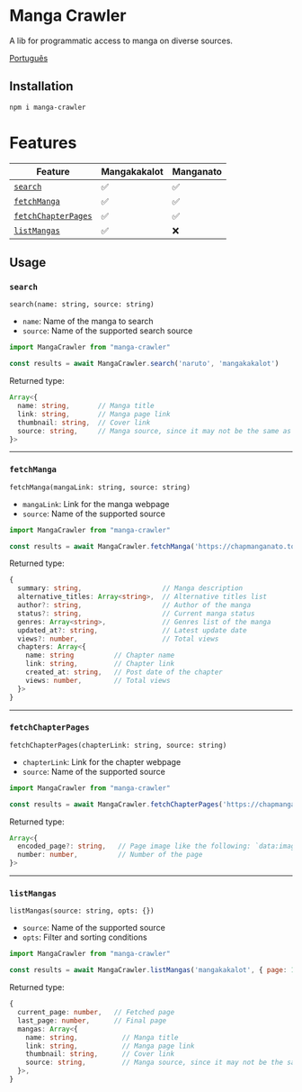 # Manga Crawler

A lib for programmatic access to manga on diverse sources.

[Português](https://github.com/Ellyzeul/manga-crawler/blob/main/README-pt_BR.md)

## Installation

```shell
npm i manga-crawler
```

# Features

Feature | Mangakakalot | Manganato
-|-|-
[`search`](#search) | ✅ | ✅
[`fetchManga`](#fetchManga) | ✅ | ✅
[`fetchChapterPages`](#fetchchapterpages) | ✅ | ✅
[`listMangas`](#listmangas) | ✅ | ❌

## Usage

### `search`

`search(name: string, source: string)`

- `name`: Name of the manga to search
- `source`: Name of the supported search source

```javascript
import MangaCrawler from "manga-crawler"

const results = await MangaCrawler.search('naruto', 'mangakakalot')
```
Returned type: 
```typescript
Array<{
  name: string,       // Manga title
  link: string,       // Manga page link
  thumbnail: string,  // Cover link
  source: string,     // Manga source, since it may not be the same as the search source
}>
```
---
### `fetchManga`

`fetchManga(mangaLink: string, source: string)`

- `mangaLink`: Link for the manga webpage
- `source`: Name of the supported source

```javascript
import MangaCrawler from "manga-crawler"

const results = await MangaCrawler.fetchManga('https://chapmanganato.to/manga-ng952689', 'manganato')
```
Returned type: 
```typescript
{
  summary: string,                    // Manga description
  alternative_titles: Array<string>,  // Alternative titles list
  author?: string,                    // Author of the manga
  status?: string,                    // Current manga status
  genres: Array<string>,              // Genres list of the manga
  updated_at?: string,                // Latest update date
  views?: number,                     // Total views
  chapters: Array<{
    name: string          // Chapter name
    link: string,         // Chapter link
    created_at: string,   // Post date of the chapter
    views: number,        // Total views
  }>
}
```
---
### `fetchChapterPages`

`fetchChapterPages(chapterLink: string, source: string)`

- `chapterLink`: Link for the chapter webpage
- `source`: Name of the supported source

```javascript
import MangaCrawler from "manga-crawler"

const results = await MangaCrawler.fetchChapterPages('https://chapmanganato.to/manga-uo998171/chapter-1', 'manganato')
```
Returned type: 
```typescript
Array<{
  encoded_page?: string,   // Page image like the following: `data:image/jpeg;base64, ${encodedPage}`
  number: number,          // Number of the page
}>
```
---
### `listMangas`

`listMangas(source: string, opts: {})`

- `source`: Name of the supported source
- `opts`: Filter and sorting conditions

```javascript
import MangaCrawler from "manga-crawler"

const results = await MangaCrawler.listMangas('mangakakalot', { page: 1 })
```
Returned type: 
```typescript
{
  current_page: number,   // Fetched page
  last_page: number,      // Final page
  mangas: Array<{
    name: string,           // Manga title
    link: string,           // Manga page link
    thumbnail: string,      // Cover link
    source: string,         // Manga source, since it may not be the same as the search source
  }>,
}
```
